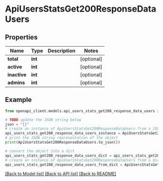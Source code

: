 # ApiUsersStatsGet200ResponseDataUsers


## Properties

Name | Type | Description | Notes
------------ | ------------- | ------------- | -------------
**total** | **int** |  | [optional] 
**active** | **int** |  | [optional] 
**inactive** | **int** |  | [optional] 
**admins** | **int** |  | [optional] 

## Example

```python
from openapi_client.models.api_users_stats_get200_response_data_users import ApiUsersStatsGet200ResponseDataUsers

# TODO update the JSON string below
json = "{}"
# create an instance of ApiUsersStatsGet200ResponseDataUsers from a JSON string
api_users_stats_get200_response_data_users_instance = ApiUsersStatsGet200ResponseDataUsers.from_json(json)
# print the JSON string representation of the object
print(ApiUsersStatsGet200ResponseDataUsers.to_json())

# convert the object into a dict
api_users_stats_get200_response_data_users_dict = api_users_stats_get200_response_data_users_instance.to_dict()
# create an instance of ApiUsersStatsGet200ResponseDataUsers from a dict
api_users_stats_get200_response_data_users_from_dict = ApiUsersStatsGet200ResponseDataUsers.from_dict(api_users_stats_get200_response_data_users_dict)
```
[[Back to Model list]](../README.md#documentation-for-models) [[Back to API list]](../README.md#documentation-for-api-endpoints) [[Back to README]](../README.md)


